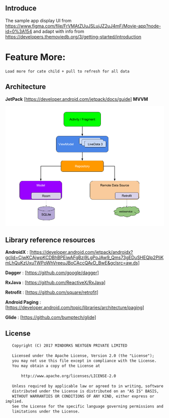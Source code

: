## Introduce
The sample app display UI from https://www.figma.com/file/FrVMAtZUuJSLujJZ2uJ4mF/Movie-app?node-id=0%3A154
and adapt with info from https://developers.themoviedb.org/3/getting-started/introduction

# Feature More:
    Load more for cate child + pull to refresh for all data

## Architecture
 **JetPack** [https://developer.android.com/jetpack/docs/guide]
 **MVVM**
 
<img src="image/final-architecture.png" />

## Library reference resources

 **AndroidX** : [https://developer.android.com/jetpack/androidx?gclid=CjwKCAjwpKCDBhBPEiwAFgBzj9LgPoJAw9_Qms73gEDuSHEQlp2PliKmLhQuKzUxuTWPoWhVreeuJBoCAccQAvD_BwE&gclsrc=aw.ds]
 
 **Dagger** : [https://github.com/google/dagger]
 
 **RxJava** : [https://github.com/ReactiveX/RxJava]
 
 **Retrofit** : [https://github.com/square/retrofit]
 
 **Android Paging** : [https://developer.android.com/topic/libraries/architecture/paging]
 
 **Glide** : [https://github.com/bumptech/glide]
 
## License
 ```
    Copyright (C) 2017 MINDORKS NEXTGEN PRIVATE LIMITED
 
    Licensed under the Apache License, Version 2.0 (the "License");
    you may not use this file except in compliance with the License.
    You may obtain a copy of the License at
 
        http://www.apache.org/licenses/LICENSE-2.0
 
    Unless required by applicable law or agreed to in writing, software
    distributed under the License is distributed on an "AS IS" BASIS,
    WITHOUT WARRANTIES OR CONDITIONS OF ANY KIND, either express or implied.
    See the License for the specific language governing permissions and
    limitations under the License.
 ```
